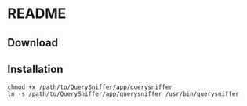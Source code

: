 README
============

Download
------------

Installation
------------

    chmod +x /path/to/QuerySniffer/app/querysniffer
    ln -s /path/to/QuerySniffer/app/querysniffer /usr/bin/querysniffer